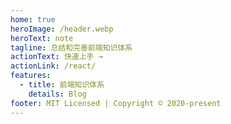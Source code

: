 ```yaml
---
home: true
heroImage: /header.webp
heroText: note
tagline: 总结和完善前端知识体系
actionText: 快速上手 →
actionLink: /react/
features:
  - title: 前端知识体系
    details: Blog
footer: MIT Licensed | Copyright © 2020-present
---
```

